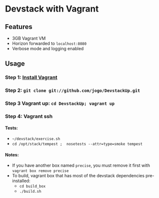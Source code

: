 # Devstack with Vagrant

## Features

* 3GB Vagrant VM
* Horizon forwarded to `localhost:8080`
* Verbose mode and logging enabled

## Usage


### Step 1: [Install Vagrant](http://vagrantup.com/v1/docs/getting-started/index.html)

### Step 2: `git clone git://github.com/jogo/DevstackUp.git`

### Step 3 Vagrant up: `cd DevstackUp; vagrant up`

### Step 4: Vagrant ssh

#### Tests:

* `~/devstack/exercise.sh`
* `cd /opt/stack/tempest ;  nosetests --attr=type=smoke tempest`

#### Notes:

* If you have another box named `precise`, you must remove it first with `vagrant box remove precise`
* To build, vagrant box that has most of the devstack dependencies pre-installed:
  * `cd build_box`
  * `./build.sh`
